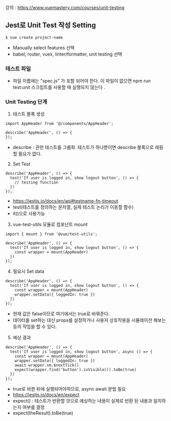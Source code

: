 강의 : https://www.vuemastery.com/courses/unit-testing

## Jest로 Unit Test 작성 Setting

```
$ vue create project-name
```

- Manually select features 선택 
- babel, router, vuex, linter/formatter, unit testing 선택 

### 테스트 파일
- 파일 이름에는 "spec.js" 가 포함 되어야 한다. 이 파일이 없으면 npm run test:unit 스크립트를 사용할 때 실행되지 않는다 .

### Unit Testing 단계

1. 테스트 블록 생성 
```
import AppHeader from '@/components/AppHeader';

describe('AppHeader', () => {
});
```
- describe : 관련 테스트를 그룹화. 테스트가 하나뿐이면 describe 블록으로 래핑 할 필요가 없다.

2. Set Test
```
describe('AppHeader', () => {
  test('If user is logged in, show logout button', () => {
    // testing function
  })
});
```
- https://jestjs.io/docs/en/api#testname-fn-timeout
- test(테스트를 정의하는 문자열, 실제 테스트 논리가 이동할 함수)
- it()으로 사용가능

3. vue-test-utils 모듈로 컴포넌트 mount 
```
import { mount } from '@vue/test-utils';

describe('AppHeader', () => {
  test('If user is logged in, show logout button', () => {
    const wrapper = mount(AppHeader)
  })
});
```

4. 필요시 Set data
```
describe('AppHeader', () => {
  test('If user is logged in, show logout button', () => {
    const wrapper = mount(AppHeader)
    wrapper.setData({ loggedIn: true })
  })
});
```
- 현재 값은 false이므로 여기에서는 true로 바꿔준다.
- 데이터를 set하는 대신 props를 설정하거나 사용자 상호작용을 시뮬레이션 해보는 등의 작업을 할 수 있다. 

5. 예상 결과
```
describe('AppHeader', () => {
  test('If user is logged in, show logout button', async () => {
    const wrapper = mount(AppHeader)
    wrapper.setData({ loggedIn: true }) 
    await wrapper.vm.$nextTick() 
    expect(wrapper.find('button').isVisible()).toBe(true)
  })
});
```
- true로 바뀐 뒤에 실행되어야하므로, async await 문법 필요 
- https://jestjs.io/docs/en/expect
- expect() : 테스트가 반환할 것으로 예상하는 내용이 실제로 반환 된 내용과 일치하는지 여부를 결정
- expect(theResult).toBe(true)